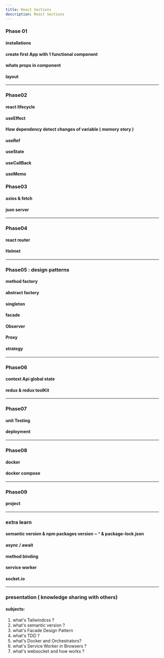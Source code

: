 ```yaml
---
title: React Sections
description: React Sections
---
```


### Phase 01
#### installations
#### create first App with 1 functional component
#### whats props in component
#### layout

---
### Phase02
#### react lifecycle
#### useEffect
#### How dependency detect changes of variable ( memory story )
#### useRef
#### useState
#### useCallBack
#### useMemo

### Phase03 
#### axios & fetch
#### json server

---
### Phase04
#### react router
#### Helmet

---
### Phase05 : design patterns
#### method factory
#### abstract factory
#### singleton
#### facade
#### Observer
#### Proxy
#### strategy

---
### Phase06
#### context Api global state
#### redux & redux toolKit

---
### Phase07
#### unit Testing
#### deployment

---
### Phase08
#### docker
#### docker compose

--- 
### Phase09
#### project

---
### extra learn
#### semantic version & npm packages version ~ ^ & package-lock.json
#### async / await
#### method binding
#### service worker
#### socket.io



---
### presentation ( knowledge sharing with others)
#### subjects:

1. what's Tailwindcss ? 
2. what's semantic version ?
3. what's Facade Design Pattern 
4. what's TDD ?
5. what's Docker and Orchestrators?
6. what's Service Worker in Browsers ?
7. what's websocket and how works ?